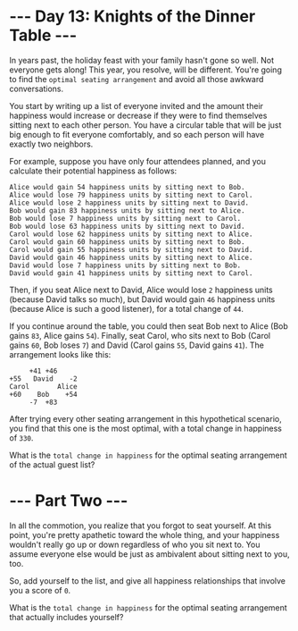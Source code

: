 # --- Day 13: Knights of the Dinner Table ---
In years past, the holiday feast with your family hasn't gone so well. Not everyone gets along! This year, you resolve, will be different. You're going to find the ```optimal seating arrangement``` and avoid all those awkward conversations.

You start by writing up a list of everyone invited and the amount their happiness would increase or decrease if they were to find themselves sitting next to each other person. You have a circular table that will be just big enough to fit everyone comfortably, and so each person will have exactly two neighbors.

For example, suppose you have only four attendees planned, and you calculate their potential happiness as follows:
```
Alice would gain 54 happiness units by sitting next to Bob.
Alice would lose 79 happiness units by sitting next to Carol.
Alice would lose 2 happiness units by sitting next to David.
Bob would gain 83 happiness units by sitting next to Alice.
Bob would lose 7 happiness units by sitting next to Carol.
Bob would lose 63 happiness units by sitting next to David.
Carol would lose 62 happiness units by sitting next to Alice.
Carol would gain 60 happiness units by sitting next to Bob.
Carol would gain 55 happiness units by sitting next to David.
David would gain 46 happiness units by sitting next to Alice.
David would lose 7 happiness units by sitting next to Bob.
David would gain 41 happiness units by sitting next to Carol.
```
Then, if you seat Alice next to David, Alice would lose ```2``` happiness units (because David talks so much), but David would gain ```46``` happiness units (because Alice is such a good listener), for a total change of ```44```.


If you continue around the table, you could then seat Bob next to Alice (Bob gains ```83```, Alice gains ```54```). Finally, seat Carol, who sits next to Bob (Carol gains ```60```, Bob loses ```7```) and David (Carol gains ```55```, David gains ```41```). The arrangement looks like this:
```
     +41 +46
+55   David    -2
Carol       Alice
+60    Bob    +54
     -7  +83
```
After trying every other seating arrangement in this hypothetical scenario, you find that this one is the most optimal, with a total change in happiness of ```330```.

What is the ```total change in happiness``` for the optimal seating arrangement of the actual guest list?

# --- Part Two ---
In all the commotion, you realize that you forgot to seat yourself. At this point, you're pretty apathetic toward the whole thing, and your happiness wouldn't really go up or down regardless of who you sit next to. You assume everyone else would be just as ambivalent about sitting next to you, too.

So, add yourself to the list, and give all happiness relationships that involve you a score of ```0```.

What is the ```total change in happiness``` for the optimal seating arrangement that actually includes yourself?